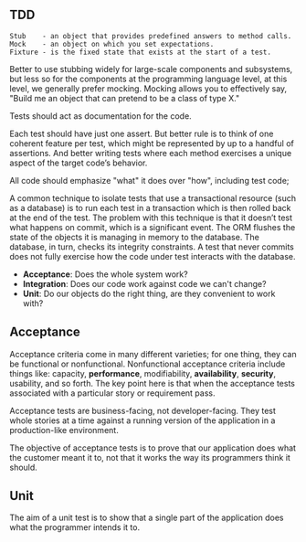 TDD
-

````
Stub    - an object that provides predefined answers to method calls.
Mock    - an object on which you set expectations.
Fixture - is the fixed state that exists at the start of a test.
````

Better to use stubbing widely for large-scale components and subsystems,
but less so for the components at the programming language level,
at this level, we generally prefer mocking.
Mocking allows you to effectively say, "Build me an object that can pretend to be a class of type X."

Tests should act as documentation for the code.

Each test should have just one assert.
But better rule is to think of one coherent feature per test,
which might be represented by up to a handful of assertions.
And better writing tests where each method exercises a unique aspect of the target code’s behavior.

All code should emphasize "what" it does over "how", including test code;

A common technique to isolate tests that use a transactional resource (such as a database)
is to run each test in a transaction which is then rolled back at the end of the test.
The problem with this technique is that it doesn’t test what happens on commit, which is a significant event.
The ORM flushes the state of the objects it is managing in memory to the database.
The database, in turn, checks its integrity constraints.
A test that never commits does not fully exercise how the code under test interacts with the database.

<ul>
    <li><b>Acceptance</b>: Does the whole system work?</li>
    <li><b>Integration</b>: Does our code work against code we can't change?</li>
    <li><b>Unit</b>: Do our objects do the right thing, are they convenient to work with?</li>
</ul>

## Acceptance

Acceptance criteria come in many different varieties; for one thing, they can be functional or nonfunctional.
Nonfunctional acceptance criteria include things like:
capacity, **performance**, modifiability, **availability**, **security**, usability, and so forth.
The key point here is that when the acceptance tests associated with a particular story or requirement pass.

Acceptance tests are business-facing, not developer-facing.
They test whole stories at a time against a running version of the application in a production-like environment.

The objective of acceptance tests is to prove that our application does
what the customer meant it to, not that it works the way its programmers think it should.

## Unit

The aim of a unit test is to show that a single part of the application does what the programmer intends it to.
